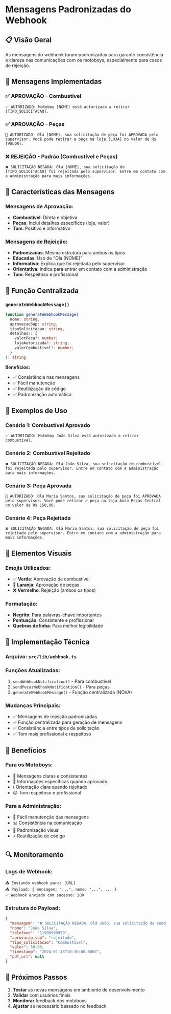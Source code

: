 # Mensagens Padronizadas do Webhook

## 📋 Visão Geral

As mensagens do webhook foram padronizadas para garantir consistência e clareza nas comunicações com os motoboys, especialmente para casos de rejeição.

## 🔧 Mensagens Implementadas

### ✅ **APROVAÇÃO - Combustível**
```
✅ AUTORIZADO: Motoboy [NOME] está autorizado a retirar [TIPO_SOLICITACAO].
```

### ✅ **APROVAÇÃO - Peças**
```
🔧 AUTORIZADO! Olá [NOME], sua solicitação de peça foi APROVADA pelo supervisor. Você pode retirar a peça na loja [LOJA] no valor de R$ [VALOR].
```

### ❌ **REJEIÇÃO - Padrão (Combustível e Peças)**
```
❌ SOLICITAÇÃO NEGADA: Olá [NOME], sua solicitação de [TIPO_SOLICITACAO] foi rejeitada pelo supervisor. Entre em contato com a administração para mais informações.
```

## 🎯 Características das Mensagens

### **Mensagens de Aprovação:**
- **Combustível**: Direta e objetiva
- **Peças**: Inclui detalhes específicos (loja, valor)
- **Tom**: Positivo e informativo

### **Mensagens de Rejeição:**
- **Padronizadas**: Mesma estrutura para ambos os tipos
- **Educadas**: Uso de "Olá [NOME]"
- **Informativa**: Explica que foi rejeitada pelo supervisor
- **Orientativa**: Indica para entrar em contato com a administração
- **Tom**: Respeitoso e profissional

## 🔄 Função Centralizada

### `generateWebhookMessage()`
```typescript
function generateWebhookMessage(
  nome: string,
  aprovacaoSup: string,
  tipoSolicitacao: string,
  detalhes?: {
    valorPeca?: number;
    lojaAutorizada?: string;
    valorCombustivel?: number;
  }
): string
```

**Benefícios:**
- ✅ Consistência nas mensagens
- ✅ Fácil manutenção
- ✅ Reutilização de código
- ✅ Padronização automática

## 📱 Exemplos de Uso

### **Cenário 1: Combustível Aprovado**
```
✅ AUTORIZADO: Motoboy João Silva está autorizado a retirar combustível.
```

### **Cenário 2: Combustível Rejeitado**
```
❌ SOLICITAÇÃO NEGADA: Olá João Silva, sua solicitação de combustível foi rejeitada pelo supervisor. Entre em contato com a administração para mais informações.
```

### **Cenário 3: Peça Aprovada**
```
🔧 AUTORIZADO! Olá Maria Santos, sua solicitação de peça foi APROVADA pelo supervisor. Você pode retirar a peça na loja Auto Peças Central no valor de R$ 150,00.
```

### **Cenário 4: Peça Rejeitada**
```
❌ SOLICITAÇÃO NEGADA: Olá Maria Santos, sua solicitação de peça foi rejeitada pelo supervisor. Entre em contato com a administração para mais informações.
```

## 🎨 Elementos Visuais

### **Emojis Utilizados:**
- ✅ **Verde**: Aprovação de combustível
- 🔧 **Laranja**: Aprovação de peças
- ❌ **Vermelho**: Rejeição (ambos os tipos)

### **Formatação:**
- **Negrito**: Para palavras-chave importantes
- **Pontuação**: Consistente e profissional
- **Quebras de linha**: Para melhor legibilidade

## 🔧 Implementação Técnica

### **Arquivo:** `src/lib/webhook.ts`

### **Funções Atualizadas:**
1. `sendWebhookNotification()` - Para combustível
2. `sendPecasWebhookNotification()` - Para peças
3. `generateWebhookMessage()` - Função centralizada (NOVA)

### **Mudanças Principais:**
- ✅ Mensagens de rejeição padronizadas
- ✅ Função centralizada para geração de mensagens
- ✅ Consistência entre tipos de solicitação
- ✅ Tom mais profissional e respeitoso

## 🚀 Benefícios

### **Para os Motoboys:**
- 📱 Mensagens claras e consistentes
- 🎯 Informações específicas quando aprovado
- 📞 Orientação clara quando rejeitado
- 😊 Tom respeitoso e profissional

### **Para a Administração:**
- 🔧 Fácil manutenção das mensagens
- 📊 Consistência na comunicação
- 🎨 Padronização visual
- ⚡ Reutilização de código

## 🔍 Monitoramento

### **Logs de Webhook:**
```
📤 Enviando webhook para: [URL]
📤 Payload: { mensagem: "...", nome: "...", ... }
✅ Webhook enviado com sucesso: 200
```

### **Estrutura do Payload:**
```json
{
  "mensagem": "❌ SOLICITAÇÃO NEGADA: Olá João, sua solicitação de combustível foi rejeitada pelo supervisor. Entre em contato com a administração para mais informações.",
  "nome": "João Silva",
  "telefone": "11999999999",
  "aprovacao_sup": "rejeitado",
  "tipo_solicitacao": "Combustível",
  "valor": 50.00,
  "timestamp": "2024-01-15T10:30:00.000Z",
  "pdf_url": null
}
```

## 🎯 Próximos Passos

1. **Testar** as novas mensagens em ambiente de desenvolvimento
2. **Validar** com usuários finais
3. **Monitorar** feedback dos motoboys
4. **Ajustar** se necessário baseado no feedback
